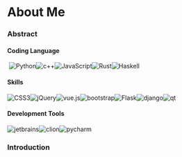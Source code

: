 
<!--
**dyf-ish/dyf-ish** is a ✨ _special_ ✨ repository because its `README.md` (this file) appears on your GitHub profile.
## Hi there 👋
Here are some ideas to get you started:

- 🔭 I’m currently working on ...
- 🌱 I’m currently learning ...
- 👯 I’m looking to collaborate on ...
- 🤔 I’m looking for help with ...
- 💬 Ask me about ...
- 📫 How to reach me: ...
- 😄 Pronouns: ...
- ⚡ Fun fact: ...
-->
# About Me

### Abstract

####   Coding Language

  ​  ![Python](https://img.shields.io/badge/python-3776AB?style=for-the-badge&logo=python&logoColor=ffffff)![c++](https://img.shields.io/badge/cpp-00599C?style=for-the-badge&logo=cplusplus&logoColor=ffffff)![JavaScript](https://img.shields.io/badge/JavaScript-F7DF1E?style=for-the-badge&logo=javascript&logoColor=ffffff)![Rust](https://img.shields.io/badge/Rust-000000?style=for-the-badge&logo=rust&logoColor=ffffff)![Haskell](https://img.shields.io/badge/Haskell-5D4F85?style=for-the-badge&logo=haskell&logoColor=ffffff)

####   Skills
  ![CSS3](https://img.shields.io/badge/Css3-1572B6?style=for-the-badge&logo=css3&logoColor=ffffff)![jQuery](https://img.shields.io/badge/jQuery-1572B6?style=for-the-badge&logo=jquery&logoColor=ffffff)![vue.js](https://img.shields.io/badge/vue.js-4FC08D?style=for-the-badge&logo=vuedotjs&logoColor=ffffff)![bootstrap](https://img.shields.io/badge/bootstrap-7952B3?style=for-the-badge&logo=bootstrap&logoColor=ffffff)![Flask](https://img.shields.io/badge/flask-000000?style=for-the-badge&logo=flask&logoColor=ffffff)![django](https://img.shields.io/badge/django-000000?style=for-the-badge&logo=django&logoColor=ffffff)![qt](https://img.shields.io/badge/qt-41CD52?style=for-the-badge&logo=qt&logoColor=ffffff)
  
####   Development Tools

  ![jetbrains](https://img.shields.io/badge/jetbrains-000000?style=for-the-badge&logo=jetbrains&logoColor=ffffff)![clion](https://img.shields.io/badge/clion-000000?style=for-the-badge&logo=clion&logoColor=ffffff)![pycharm](https://img.shields.io/badge/pycharm-000000?style=for-the-badge&logo=pycharm&logoColor=ffffff)

### Introduction
